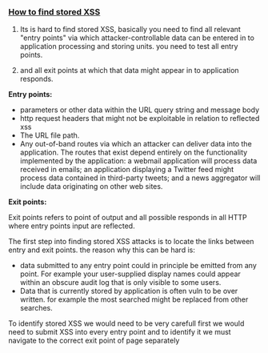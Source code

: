 <h3><u>How to find stored XSS</u></h3>

1. Its is hard to find stored XSS, basically you need to find
   all relevant "entry points" via which attacker-controllable
   data can be entered in to application processing and storing
   units. you need to test all entry points.

2. and all exit points at which that data might appear in to
   application responds.

<b>Entry points:</b>
<ul>
	<li>
		parameters or other data within the URL query string and 
		message body
	</li>
	<li>
		http request headers that might not be exploitable in
		relation to reflected xss
	</li>
	<li>
		The URL file path.
	</li>
	<li>
		Any out-of-band routes via which an attacker can deliver data into the application. The routes that exist depend entirely on the functionality implemented by the application: a webmail application will process data received in emails; an application displaying a Twitter feed might process data contained in third-party tweets; and a news aggregator will include data originating on other web sites.
	</li>
</ul>

<b>Exit points:</b>

Exit points refers to point of output and all possible responds in all HTTP where entry points input are reflected. 

The first step into finding stored XSS attacks is to locate
the links between entry and exit points. the reason 
why this can be hard is:

<ul>
	<li>
		data submitted to any entry point could in principle
		be emitted from any point. For example your 
		user-supplied display names could appear within
		an obscure audit log that is only visible to
		some users.
	</li>
	<li>
		Data that is currently stored by application
		is often vuln to be over written.
		for example the most searched might be replaced from 
		other searches.
	</li>
</ul>

To identify stored XSS we would need to be very carefull
first we would need to submit XSS into every entry point 
and to identify it we must navigate to the correct exit 
point of page separately 

